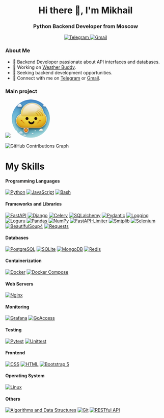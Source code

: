 <div id="header" align="center">
    <h1>Hi there 👋, I'm  Mikhail </h1>
    <h3>Python Backend Developer from Moscow</h3>
</div>

<div id="socials" align="center">
 <a href="https://t.me/Terabium">
    <img src="https://img.shields.io/badge/Telegram-blue?style=for-the-badge&logo=telegram&logoColor=white" alt="Telegram"/>
  </a>
<a href="mailto:mikhailkrasovitskiy@gmail.com">
  <img src="https://img.shields.io/badge/Gmail-red?style=for-the-badge&logo=gmail&logoColor=white" alt="Gmail"/>
</a>
</div>

### About Me
- 🚀 Backend Developer passionate about API interfaces and databases.
- 💼 Working on [Weather Buddy](https://weather-buddy.net).
- 🎯 Seeking backend development opportunities.
- 📧 Connect with me on [Telegram](https://t.me/Terabium) or [Gmail](mailto:mikhailkrasovitskiy@gmail.com).

### Main project

<div style="vertical-align: middle;">
  <a href="https://github.com/MikhailKras/weather-buddy"><img src="https://github-readme-stats.vercel.app/api/pin/?username=MikhailKras&repo=weather-buddy&theme=dark" /></a>
    <img src="https://github.com/MikhailKras/weather-buddy/blob/master/src/static/images/logo_weather_buddy_rounded.png" alt="WeatherBuddy Logo" width="120" height="120" style="border-radius: 50%;">
</div>

![GitHub Contributions Graph](https://github-readme-streak-stats.herokuapp.com/?user=MikhailKras&theme=dark)

# My Skills

#### Programming Languages
[![Python](https://img.shields.io/badge/Python-3776AB?style=for-the-badge&logo=python&logoColor=white)](https://www.python.org/)
[![JavaScript](https://img.shields.io/badge/JavaScript-F7DF1E?style=for-the-badge&logo=javascript&logoColor=black)](https://developer.mozilla.org/en-US/docs/Web/JavaScript)
[![Bash](https://img.shields.io/badge/Bash-4EAA25?style=for-the-badge&logo=gnu-bash&logoColor=white)](https://www.gnu.org/software/bash/)

#### Frameworks and Libraries
[![FastAPI](https://img.shields.io/badge/FastAPI-009688?style=for-the-badge&logo=fastapi&logoColor=white)](https://fastapi.tiangolo.com/)
[![Django](https://img.shields.io/badge/Django-092E20?style=for-the-badge&logo=django&logoColor=white)](https://www.djangoproject.com/)
[![Celery](https://img.shields.io/badge/Celery-37814A?style=for-the-badge&logo=celery&logoColor=white)](http://www.celeryproject.org/)
[![SQLalchemy](https://img.shields.io/badge/SQLalchemy-c65436?style=for-the-badge&logo=sqlalchemy&logoColor=black)](https://www.sqlalchemy.org/)
[![Pydantic](https://img.shields.io/badge/Pydantic-d74164?style=for-the-badge)](https://docs.pydantic.dev/latest/)
[![Logging](https://img.shields.io/badge/Logging-4671a0?style=for-the-badge)](https://docs.python.org/3/library/logging.html)
[![Loguru](https://img.shields.io/badge/Loguru-562a1c?style=for-the-badge)](https://github.com/Delgan/loguru)
[![Pandas](https://img.shields.io/badge/Pandas-150458?style=for-the-badge&logo=pandas&logoColor=white)](https://pandas.pydata.org/)
[![NumPy](https://img.shields.io/badge/NumPy-013243?style=for-the-badge&logo=numpy&logoColor=white)](https://numpy.org/)
[![FastAPI-Limiter](https://img.shields.io/badge/FastAPI--Limiter-white?style=for-the-badge)](https://github.com/long2ice/fastapi-limiter/tree/master)
[![Smtplib](https://img.shields.io/badge/Smtplib-fae06c?style=for-the-badge)](https://docs.python.org/3/library/smtplib.html)
[![Selenium](https://img.shields.io/badge/Selenium-43B02A?style=for-the-badge&logo=selenium&logoColor=white)](https://www.selenium.dev/)
[![BeautifulSoup4](https://img.shields.io/badge/BeautifulSoup4-000?style=for-the-badge)](https://www.crummy.com/software/BeautifulSoup/)
[![Requests](https://img.shields.io/badge/Requests-4671a0?style=for-the-badge)](https://docs.python-requests.org/en/latest/)

#### Databases
[![PostgreSQL](https://img.shields.io/badge/PostgreSQL-336791?style=for-the-badge&logo=postgresql&logoColor=white)](https://www.postgresql.org/)
[![SQLite](https://img.shields.io/badge/SQLite-003B57?style=for-the-badge&logo=sqlite&logoColor=white)](https://www.sqlite.org/)
[![MongoDB](https://img.shields.io/badge/MongoDB-47A248?style=for-the-badge&logo=mongodb&logoColor=white)](https://www.mongodb.com/)
[![Redis](https://img.shields.io/badge/Redis-DC382D?style=for-the-badge&logo=redis&logoColor=white)](https://redis.io/)

#### Containerization
[![Docker](https://img.shields.io/badge/Docker-2496ED?style=for-the-badge&logo=docker&logoColor=white)](https://www.docker.com/)
[![Docker Compose](https://img.shields.io/badge/Docker_Compose-2496ED?style=for-the-badge&logo=docker&logoColor=white)](https://docs.docker.com/compose/)

#### Web Servers
[![Nginx](https://img.shields.io/badge/Nginx-009639?style=for-the-badge&logo=nginx&logoColor=white)](https://www.nginx.com/)

#### Monitoring
[![Grafana](https://img.shields.io/badge/Grafana-F46800?style=for-the-badge&logo=grafana&logoColor=white)](https://grafana.com/)
[![GoAccess](https://img.shields.io/badge/GoAccess-FF0000?style=for-the-badge&logo=go&logoColor=white)](https://goaccess.io/)

#### Testing
[![Pytest](https://img.shields.io/badge/Pytest-0A9EDC?style=for-the-badge&logo=pytest&logoColor=white)](https://pytest.org/)
[![Unittest](https://img.shields.io/badge/Unittest-009900?style=for-the-badge&logo=python&logoColor=white)](https://docs.python.org/3/library/unittest.html)

#### Frontend
[![CSS](https://img.shields.io/badge/CSS-1572B6?style=for-the-badge&logo=css3&logoColor=white)](https://developer.mozilla.org/en-US/docs/Web/CSS)
[![HTML](https://img.shields.io/badge/HTML-E34F26?style=for-the-badge&logo=html5&logoColor=white)](https://developer.mozilla.org/en-US/docs/Web/HTML)
[![Bootstrap 5](https://img.shields.io/badge/Bootstrap%205-7952B3?style=for-the-badge&logo=bootstrap&logoColor=white)](https://getbootstrap.com/)

#### Operating System
[![Linux](https://img.shields.io/badge/Linux-FCC624?style=for-the-badge&logo=linux&logoColor=black)](https://www.linux.org/)

#### Others
[![Algorithms and Data Structures](https://img.shields.io/badge/Algorithms%20and%20Data%20Structures-808080?style=for-the-badge)](https://en.wikipedia.org/wiki/Data_structure)
[![Git](https://img.shields.io/badge/Git-F05032?style=for-the-badge&logo=git&logoColor=white)](https://git-scm.com/)
[![RESTful API](https://img.shields.io/badge/RESTful%20API-005571?style=for-the-badge)](https://restfulapi.net/)

<div id="stat" style="text-align: center;">
    <img src="http://github-profile-summary-cards.vercel.app/api/cards/profile-details?username=MikhailKras&theme=2077" alt=""/>
    <img src="http://github-profile-summary-cards.vercel.app/api/cards/repos-per-language?username=MikhailKras&theme=2077" alt=""/>
    <img src="http://github-profile-summary-cards.vercel.app/api/cards/most-commit-language?username=MikhailKras&theme=2077" alt=""/>
    <img src="http://github-profile-summary-cards.vercel.app/api/cards/stats?username=MikhailKras&theme=2077" alt=""/>
    <img src="http://github-profile-summary-cards.vercel.app/api/cards/productive-time?username=MikhailKras&theme=2077&utcOffset=8" alt=""/>
</div>
